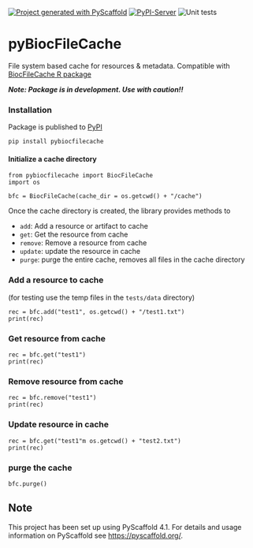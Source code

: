 [![Project generated with PyScaffold](https://img.shields.io/badge/-PyScaffold-005CA0?logo=pyscaffold)](https://pyscaffold.org/)
[![PyPI-Server](https://img.shields.io/pypi/v/pyBiocFileCache.svg)](https://pypi.org/project/pyBiocFileCache/)
![Unit tests](https://github.com/BiocPy/pyBiocFileCache/actions/workflows/pypi-test.yml/badge.svg)

# pyBiocFileCache

File system based cache for resources & metadata. Compatible with [BiocFileCache R package](https://github.com/Bioconductor/BiocFileCache)

***Note: Package is in development. Use with caution!!***

### Installation

Package is published to [PyPI](https://pypi.org/project/pyBiocFileCache/)

```
pip install pybiocfilecache
```

#### Initialize a cache directory 

```
from pybiocfilecache import BiocFileCache
import os

bfc = BiocFileCache(cache_dir = os.getcwd() + "/cache")
```

Once the cache directory is created, the library provides methods to
- `add`: Add a resource or artifact to cache
- `get`: Get the resource from cache
- `remove`: Remove a resource from cache
- `update`: update the resource in cache
- `purge`: purge the entire cache, removes all files in the cache directory

### Add a resource to cache

(for testing use the temp files in the `tests/data` directory)

```
rec = bfc.add("test1", os.getcwd() + "/test1.txt")
print(rec)
```

### Get resource from cache

```
rec = bfc.get("test1")
print(rec)
```

### Remove resource from cache

```
rec = bfc.remove("test1")
print(rec)
```

### Update resource in cache

```
rec = bfc.get("test1"m os.getcwd() + "test2.txt")
print(rec)
```

### purge the cache

```
bfc.purge()
```


<!-- pyscaffold-notes -->

## Note

This project has been set up using PyScaffold 4.1. For details and usage
information on PyScaffold see https://pyscaffold.org/.
